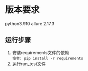 # 版本要求
python3.910 allure 2.17.3

## 运行步骤
1. 安装requirements文件的依赖<br>
```命令: pip install -r requirements```
2. 运行run_test文件

